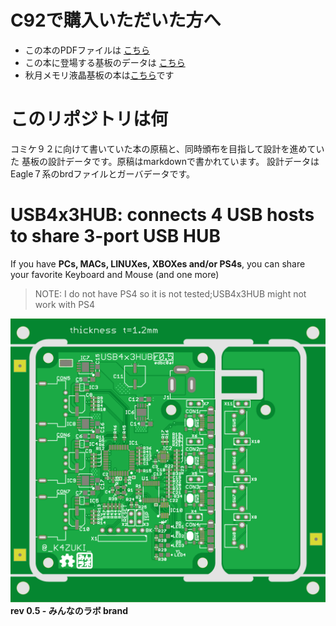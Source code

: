 # C92で購入いただいた方へ
- この本のPDFファイルは
  [こちら](https://github.com/K4zuki/usb4x3hub/releases/tag/C92publish)
- この本に登場する基板のデータは
  [こちら](https://github.com/K4zuki/usb4x3hub/releases/tag/r0.5-gerber-out)
- 秋月メモリ液晶基板の本は[こちら](https://github.com/K4zuki/AkiSpiLcd)です

# このリポジトリは何
コミケ９２に向けて書いていた本の原稿と、同時頒布を目指して設計を進めていた
基板の設計データです。原稿はmarkdownで書かれています。 設計データは
Eagle７系のbrdファイルとガーバデータです。

# USB4x3HUB: connects 4 USB hosts to share 3-port USB HUB
If you have **PCs, MACs, LINUXes, XBOXes and/or PS4s**, you can share your favorite Keyboard and Mouse (and one more)

> NOTE: I do not have PS4 so it is not tested;USB4x3HUB might not work with PS4

![](doc/images/USB4x3HUB_r0.5-edbc0af.png)
**rev 0.5 - みんなのラボ brand**

<!-- ![](doc/images/USB4x3HUBr1.png)
**rev 0.1** -->
